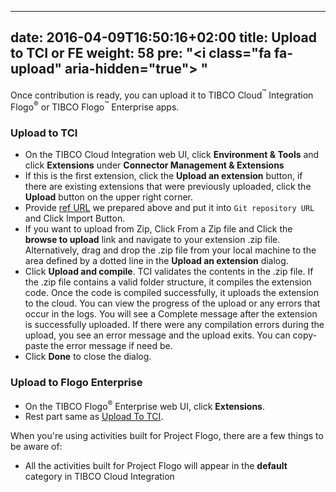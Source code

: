  ---
date: 2016-04-09T16:50:16+02:00
title: Upload to TCI or FE
weight: 58
pre: "<i class=\"fa fa-upload\" aria-hidden=\"true\"></i> "
---

Once contribution is ready, you can upload it to TIBCO Cloud<sup>&trade;</sup> Integration Flogo<sup>&reg;</sup> or TIBCO Flogo<sup>&trade;</sup> Enterprise apps.

### Upload to TCI

* On the TIBCO Cloud Integration web UI, click **Environment & Tools** and click **Extensions** under **Connector Management & Extensions**
* If this is the first extension, click the **Upload an extension** button, if there are existing extensions that were previously uploaded, click the **Upload** button on the upper right corner.
* Provide [ref URL](#prepare-a-ref) we prepared above and put it into `Git repository URL` and Click Import Button.
* If you want to upload from Zip, Click From a Zip file and Click the **browse to upload** link and navigate to your extension .zip file. Alternatively, drag and drop the .zip file from your local machine to the area defined by a dotted line in the **Upload an extension** dialog.
* Click **Upload and compile**. TCI validates the contents in the .zip file. If the .zip file contains a valid folder structure, it compiles the extension code. Once the code is compiled successfully, it uploads the extension to the cloud. You can view the progress of the upload or any errors that occur in the logs. You will see a Complete message after the extension is successfully uploaded. If there were any compilation errors during the upload, you see an error message and the upload exits. You can copy-paste the error message if need be.
* Click **Done** to close the dialog.

### Upload to Flogo Enterprise
* On the TIBCO Flogo<sup>&reg;</sup> Enterprise web UI, click **Extensions**.
* Rest part same as [Upload To TCI](#upload-to-tci).

When you're using activities built for Project Flogo, there are a few things to be aware of:

* All the activities built for Project Flogo will appear in the **default** category in TIBCO Cloud Integration 
